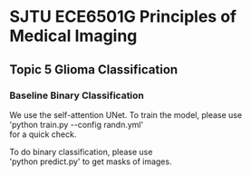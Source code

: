 # SJTU ECE6501G Principles of Medical Imaging

## Topic 5 Glioma Classification

### Baseline Binary Classification

We use the self-attention UNet. To train the model, please use  
'python train.py --config randn.yml'  
for a quick check.

To do binary classification, please use  
'python predict.py'
to get masks of images.
